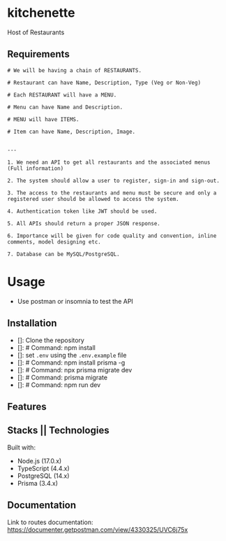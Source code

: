 # kitchenette
Host of Restaurants

## Requirements
```
# We will be having a chain of RESTAURANTS.

# Restaurant can have Name, Description, Type (Veg or Non-Veg)

# Each RESTAURANT will have a MENU.

# Menu can have Name and Description.

# MENU will have ITEMS.

# Item can have Name, Description, Image.


---

1. We need an API to get all restaurants and the associated menus (Full information)

2. The system should allow a user to register, sign-in and sign-out.

3. The access to the restaurants and menu must be secure and only a registered user should be allowed to access the system.

4. Authentication token like JWT should be used.

5. All APIs should return a proper JSON response.

6. Importance will be given for code quality and convention, inline comments, model designing etc.

7. Database can be MySQL/PostgreSQL.

```

# Usage
- Use postman or insomnia to test the API

## Installation
- []: Clone the repository
- []: # Command: npm install
- []: set `.env` using the `.env.example` file
- []: # Command: npm install prisma -g
- []: # Command: npx prisma migrate dev
- []: # Command: prisma migrate
- []: # Command: npm run dev


## Features


## Stacks || Technologies
Built with:
- Node.js (17.0.x)
- TypeScript (4.4.x)
- PostgreSQL (14.x)
- Prisma (3.4.x)

## Documentation
Link to routes documentation: https://documenter.getpostman.com/view/4330325/UVC6j75x
